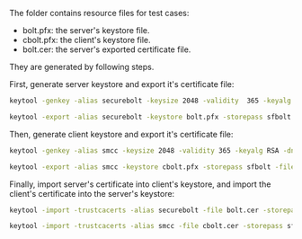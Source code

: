 The folder contains resource files for test cases:
* bolt.pfx: the server's keystore file.
* cbolt.pfx:  the client's keystore file.
* bolt.cer: the server's exported certificate file.

They are generated by following steps.

First, generate server keystore and export it's certificate file:

```sh
keytool -genkey -alias securebolt -keysize 2048 -validity  365 -keyalg RSA -dname "CN=localhost" -keypass sfbolt -storepass sfbolt -keystore bolt.pfx -deststoretype pkcs12

keytool -export -alias securebolt -keystore bolt.pfx -storepass sfbolt -file bolt.cer
```

Then, generate client keystore and export it's certificate file:

```sh
keytool -genkey -alias smcc -keysize 2048 -validity 365 -keyalg RSA -dname "CN=localhost" -keypass sfbolt -storepass sfbolt -keystore cbolt.pfx -deststoretype pkcs12

keytool -export -alias smcc -keystore cbolt.pfx -storepass sfbolt -file cbolt.cer
```

Finally, import server's certificate into client's keystore, and import the client's certificate into the server's keystore:

```sh
keytool -import -trustcacerts -alias securebolt -file bolt.cer -storepass sfbolt -keystore cbolt.pfx

keytool -import -trustcacerts -alias smcc -file cbolt.cer -storepass sfbolt -keystore bolt.pfx
```


